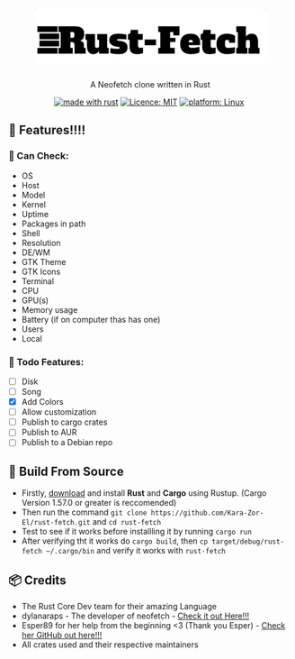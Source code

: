 <h1 align="center">
    <img src="Images/Logo.png" alt="Logo" height="100px">
    <br />
</h1>
<p align="center">A Neofetch clone written in Rust</p>
<p align="center"><a href="https://www.rust-lang.org" target="_blank"><img src="https://img.shields.io/badge/Made%20With-Rust-000000?style=for-the-badge" alt="made with rust" /></a>&nbsp;<a href="https://raw.githubusercontent.com/Kara-Zor-El/rust-fetch/main/LICENSE" target="_blank"><img src="https://img.shields.io/github/license/Kara-Zor-El/rust-fetch?style=for-the-badge" alt="Licence: MIT" /></a>&nbsp;<a href="" target="_blank"><img src="https://img.shields.io/badge/Platform-Linux-ffd133?style=for-the-badge" alt="platform: Linux" /></a>&nbsp;
</p>

## 🚀 Features!!!!
### 🔎 Can Check:
- OS
- Host
- Model
- Kernel
- Uptime
- Packages in path
- Shell
- Resolution
- DE/WM
- GTK Theme
- GTK Icons
- Terminal
- CPU
- GPU(s)
- Memory usage
- Battery (if on computer thas has one)
- Users
- Local
### 🚧 Todo Features:
- [ ] Disk
- [ ] Song
- [X] Add Colors
- [ ] Allow customization
- [ ] Publish to cargo crates
- [ ] Publish to AUR
- [ ] Publish to a Debian repo

## 🔨 Build From Source
- Firstly, [download](https://rustup.rs/) and install **Rust** and **Cargo** using Rustup. (Cargo Version 1.57.0 or greater is reccomended)
- Then run the command `git clone https://github.com/Kara-Zor-El/rust-fetch.git` and `cd rust-fetch`
- Test to see if it works before installling it by running `cargo run`
- After verifying tht it works do `cargo build`, then `cp target/debug/rust-fetch ~/.cargo/bin` and verify it works with `rust-fetch`

## 📦 Credits
- The Rust Core Dev team for their amazing Language
- dylanaraps - The developer of neofetch - [Check it out Here!!!](https://github.com/dylanaraps/neofetch/)
- Esper89 for her help from the beginning <3 (Thank you Esper) - [Check her GitHub out here!!!](https://github.com/Esper89)
- All crates used and their respective maintainers
